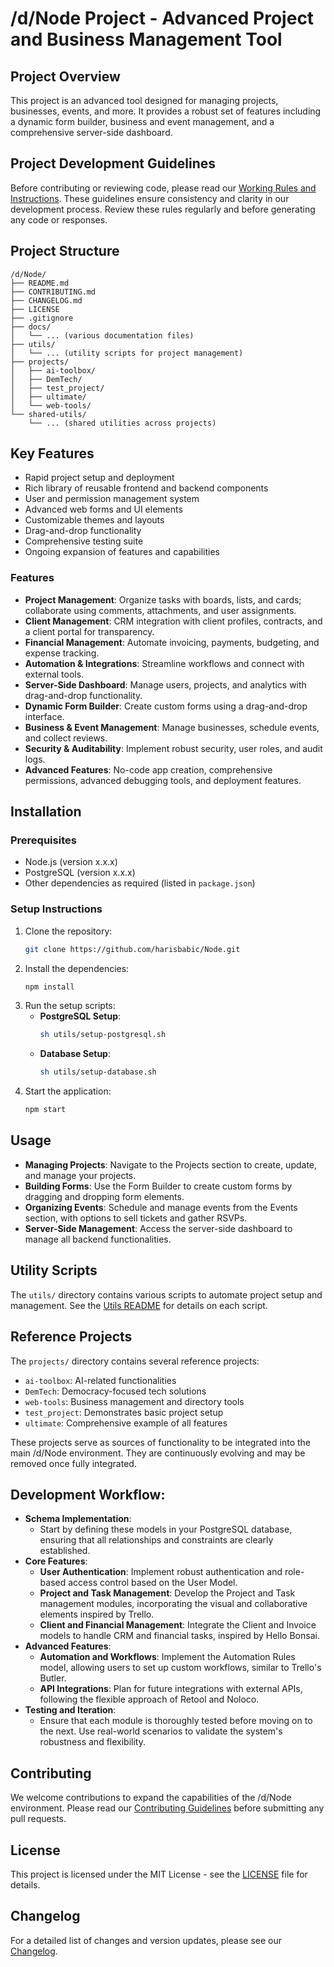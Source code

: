 # /d/Node Project - Advanced Project and Business Management Tool

## Project Overview
This project is an advanced tool designed for managing projects, businesses, events, and more. It provides a robust set of features including a dynamic form builder, business and event management, and a comprehensive server-side dashboard.

## Project Development Guidelines

Before contributing or reviewing code, please read our [Working Rules and Instructions](DEVELOPMENT_GUIDELINES.md). These guidelines ensure consistency and clarity in our development process. Review these rules regularly and before generating any code or responses.

## Project Structure

```
/d/Node/
├── README.md
├── CONTRIBUTING.md
├── CHANGELOG.md
├── LICENSE
├── .gitignore
├── docs/
│   └── ... (various documentation files)
├── utils/
│   └── ... (utility scripts for project management)
├── projects/
│   ├── ai-toolbox/
│   ├── DemTech/
│   ├── test_project/
│   ├── ultimate/
│   └── web-tools/
└── shared-utils/
    └── ... (shared utilities across projects)
```

## Key Features
- Rapid project setup and deployment
- Rich library of reusable frontend and backend components
- User and permission management system
- Advanced web forms and UI elements
- Customizable themes and layouts
- Drag-and-drop functionality
- Comprehensive testing suite
- Ongoing expansion of features and capabilities

### Features
- **Project Management**: Organize tasks with boards, lists, and cards; collaborate using comments, attachments, and user assignments.
- **Client Management**: CRM integration with client profiles, contracts, and a client portal for transparency.
- **Financial Management**: Automate invoicing, payments, budgeting, and expense tracking.
- **Automation & Integrations**: Streamline workflows and connect with external tools.
- **Server-Side Dashboard**: Manage users, projects, and analytics with drag-and-drop functionality.
- **Dynamic Form Builder**: Create custom forms using a drag-and-drop interface.
- **Business & Event Management**: Manage businesses, schedule events, and collect reviews.
- **Security & Auditability**: Implement robust security, user roles, and audit logs.
- **Advanced Features**: No-code app creation, comprehensive permissions, advanced debugging tools, and deployment features.

## Installation

### Prerequisites
- Node.js (version x.x.x)
- PostgreSQL (version x.x.x)
- Other dependencies as required (listed in `package.json`)

### Setup Instructions
1. Clone the repository:
   ```bash
   git clone https://github.com/harisbabic/Node.git
   ```
2. Install the dependencies:
   ```bash
   npm install
   ```
3. Run the setup scripts:
   - **PostgreSQL Setup**:
     ```bash
     sh utils/setup-postgresql.sh
     ```
   - **Database Setup**:
     ```bash
     sh utils/setup-database.sh
     ```
4. Start the application:
   ```bash
   npm start
   ```
   
## Usage
- **Managing Projects**: Navigate to the Projects section to create, update, and manage your projects.
- **Building Forms**: Use the Form Builder to create custom forms by dragging and dropping form elements.
- **Organizing Events**: Schedule and manage events from the Events section, with options to sell tickets and gather RSVPs.
- **Server-Side Management**: Access the server-side dashboard to manage all backend functionalities.

## Utility Scripts
The `utils/` directory contains various scripts to automate project setup and management. See the [Utils README](utils/README.md) for details on each script.

## Reference Projects
The `projects/` directory contains several reference projects:
- `ai-toolbox`: AI-related functionalities
- `DemTech`: Democracy-focused tech solutions
- `web-tools`: Business management and directory tools
- `test_project`: Demonstrates basic project setup
- `ultimate`: Comprehensive example of all features

These projects serve as sources of functionality to be integrated into the main /d/Node environment. They are continuously evolving and may be removed once fully integrated.

## Development Workflow:

- **Schema Implementation**:
   - Start by defining these models in your PostgreSQL database, ensuring that all relationships and constraints are clearly established.
- **Core Features**:
   - **User Authentication**: Implement robust authentication and role-based access control based on the User Model.
   - **Project and Task Management**: Develop the Project and Task management modules, incorporating the visual and collaborative elements inspired by Trello.
   - **Client and Financial Management**: Integrate the Client and Invoice models to handle CRM and financial tasks, inspired by Hello Bonsai.
- **Advanced Features**:
   - **Automation and Workflows**: Implement the Automation Rules model, allowing users to set up custom workflows, similar to Trello's Butler.
   - **API Integrations**: Plan for future integrations with external APIs, following the flexible approach of Retool and Noloco.
- **Testing and Iteration**:
   - Ensure that each module is thoroughly tested before moving on to the next. Use real-world scenarios to validate the system's robustness and flexibility.

## Contributing
We welcome contributions to expand the capabilities of the /d/Node environment. Please read our [Contributing Guidelines](CONTRIBUTING.md) before submitting any pull requests.

## License
This project is licensed under the MIT License - see the [LICENSE](LICENSE) file for details.

## Changelog
For a detailed list of changes and version updates, please see our [Changelog](CHANGELOG.md).
